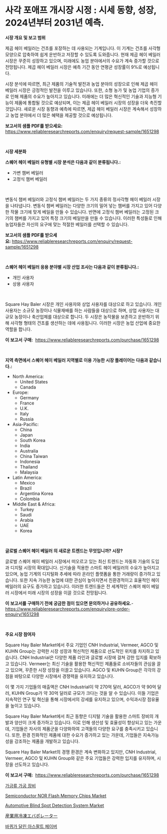 <p><h1>사각 포애프 개시장 시정 : 시세 동향, 성장, 2024년부터 2031년 예측.</h1></p><p><strong>시장 개요 및 보고 범위</strong></p>
<p><p>제곱 헤이 베일러는 건초를 포장하는 데 사용되는 기계입니다. 이 기계는 건초를 사각형 모양으로 압축하여 쉽게 운반하고 저장할 수 있도록 도와줍니다. 현재 제곱 헤이 베일러 시장은 꾸준히 성장하고 있으며, 미래에도 농업 분야에서의 수요가 계속 증가할 것으로 전망됩니다. 제곱 헤이 베일러 시장은 예측 기간 동안 연평균 성장률이 9%로 예상됩니다.</p><p>시장 분석에 따르면, 최근 제품의 기술적 발전과 농업 분야의 성장으로 인해 제곱 헤이 베일러 시장은 긍정적인 발전을 이루고 있습니다. 또한, 소형 농가 및 농업 기업의 증가로 인해 제품의 수요가 높아지고 있습니다. 미래에는 더 많은 혁신적인 기술과 지능형 기능이 제품에 통합될 것으로 예상되며, 이는 제곱 헤이 베일러 시장의 성장을 더욱 촉진할 것입니다. 새로운 시장 동향과 예측에 따르면, 제곱 헤이 베일러 시장은 계속해서 성장하고 농업 분야에서 더 많은 혜택을 제공할 것으로 예상됩니다.</p></p>
<p><strong>보고서의 샘플 PDF를 받으세요:</strong> <a href="https://www.reliableresearchreports.com/enquiry/request-sample/1651298">https://www.reliableresearchreports.com/enquiry/request-sample/1651298</a></p>
<p>&nbsp;</p>
<p><strong>시장 세분화</strong></p>
<p><strong>스퀘어 헤이 베일러 유형별 시장 분석은 다음과 같이 분류됩니다.:</strong></p>
<p><ul><li>가변 챔버 베일러</li><li>고정식 챔버 베일러</li></ul></p>
<p>&nbsp;</p>
<p><p>변동식 챔버 베일러와 고정식 챔버 베일러는 두 가지 종류의 정사각형 헤이 베일러 시장을 나타냅니다. 변동식 챔버 베일러는 다양한 크기의 밀어 넣는 챔버를 가지고 있어 다양한 작물 크기에 맞게 베일을 만들 수 있습니다. 반면에 고정식 챔버 베일러는 고정된 크기의 챔버를 가지고 있어 특정 크기의 베일만을 만들 수 있습니다. 이러한 특성들로 인해 농업자들은 자신의 요구에 맞는 적절한 베일러를 선택할 수 있습니다.</p></p>
<p><strong>보고서의 샘플 PDF를 받으세요:</strong>&nbsp;<a href="https://www.reliableresearchreports.com/enquiry/request-sample/1651298">https://www.reliableresearchreports.com/enquiry/request-sample/1651298</a></p>
<p>&nbsp;</p>
<p><strong> 스퀘어 헤이 베일러 응용 분야별 시장 산업 조사는 다음과 같이 분류됩니다.:</strong></p>
<p><ul><li>개인 사용자</li><li>상용 사용자</li></ul></p>
<p>&nbsp;</p>
<p><p>Square Hay Baler 시장은 개인 사용자와 상업 사용자를 대상으로 하고 있습니다. 개인 사용자는 소규모 농장이나 식물재배를 하는 사람들을 대상으로 하며, 상업 사용자는 대규모 농장이나 축산업체를 대상으로 합니다. 두 시장은 농작물을 보존하고 운반하기 위해 사각형 형태의 건초를 생산하는 데에 사용됩니다. 이러한 시장은 농업 산업에 중요한 역할을 합니다.</p></p>
<p><strong>이 보고서 구매:</strong>&nbsp; <a href="https://www.reliableresearchreports.com/purchase/1651298">https://www.reliableresearchreports.com/purchase/1651298</a></p>
<p>&nbsp;</p>
<p><strong>지역 측면에서 스퀘어 헤이 베일러 지역별로 이용 가능한 시장 플레이어는 다음과 같습니다.:</strong></p>
<p><ul>
    <li>
        North America:
        <ul>
            <li>United States</li>
            <li>Canada</li>
        </ul>
    </li>
    <li>
        Europe:
        <ul>
            <li>Germany</li>
            <li>France</li>
            <li>U.K.</li>
            <li>Italy</li>
            <li>Russia</li>
        </ul>
    </li>
    <li>
        Asia-Pacific:
        <ul>
            <li>China</li>
            <li>Japan</li>
            <li>South Korea</li>
            <li>India</li>
            <li>Australia</li>
            <li>China Taiwan</li>
            <li>Indonesia</li>
            <li>Thailand</li>
            <li>Malaysia</li>
        </ul>
    </li>
    <li>
        Latin America:
        <ul>
            <li>Mexico</li>
            <li>Brazil</li>
            <li>Argentina Korea</li>
            <li>Colombia</li>
        </ul>
    </li>
    <li>
        Middle East & Africa:
        <ul>
            <li>Turkey</li>
            <li>Saudi</li>
            <li>Arabia</li>
            <li>UAE</li>
            <li>Korea</li>
        </ul>
    </li>
    </ul></p>
<p>&nbsp;</p>
<p><strong>글로벌 스퀘어 헤이 베일러 의 새로운 트렌드는 무엇입니까? 시장?</strong></p>
<p><p>글로벌 스퀘어 헤이 베일러 시장에서 떠오르고 있는 최신 트렌드는 자동화 기술의 도입과 디지털 시장의 확대입니다. 신기술을 적용한 스마트 헤이 베일러의 수요가 높아지고 있으며, 농업 기계의 디지털화 추세에 따라 온라인 플랫폼을 통한 거래량이 증가하고 있습니다. 또한 지속 가능한 농업에 대한 관심이 높아지면서 친환경적이고 효율적인 헤이 베일러의 요구도 증가하고 있습니다. 이러한 트렌드들은 전 세계적인 스퀘어 헤이 베일러 시장에서 미래 시장의 성장을 이끌 것으로 전망됩니다.</p></p>
<p><strong>이 보고서를 구매하기 전에 궁금한 점이 있으면 문의하거나 공유하세요.</strong>- <a href="https://www.reliableresearchreports.com/enquiry/pre-order-enquiry/1651298">https://www.reliableresearchreports.com/enquiry/pre-order-enquiry/1651298</a></p>
<p>&nbsp;</p>
<p><strong>주요 시장 참여자</strong></p>
<p><p>Square Hay Baler Market에서 주요 기업인 CNH Industrial, Vermeer, AGCO 및 KUHN Group는 강력한 시장 성장과 혁신적인 제품으로 선도적인 위치를 차지하고 있습니다. CNH Industrial은 다양한 제품 라인과 글로벌 시장에 걸쳐 강한 입지를 확보하고 있습니다. Vermeer는 최신 기술을 활용한 혁신적인 제품들로 소비자들의 관심을 끌고 있으며, 꾸준한 시장 성장을 이끌고 있습니다. AGCO 및 KUHN Group은 각각의 강점을 바탕으로 다양한 시장에서 경쟁력을 유지하고 있습니다.</p><p>이 몇 가지 기업들의 매출액은 CNH Industrial이 약 270억 달러, AGCO가 약 90억 달러, KUHN Group가 약 30억 달러로 규모가 크다는 것을 알 수 있습니다. 이들 기업은 지속적인 연구 및 혁신을 통해 시장에서의 강세를 유지하고 있으며, 수익과시장 점유율을 높이고 있습니다.</p><p>Square Hay Baler Market에서 최근 동향은 디지털 기술을 활용한 스마트 장비의 개발과 양산이 크게 증가하고 있습니다. 이로 인해 생산성 및 효율성이 향상되고 있는 가운데, 기업들은 자사의 제품군을 다양화하여 고객들의 다양한 요구를 충족시키고 있습니다. 또한, 환경 친화적인 제품에 대한 수요가 증가하고 있는 가운데, 기업들은 지속가능성을 강조하는 제품을 개발하고 있습니다.</p><p>Square Hay Baler Market의 경쟁 환경은 계속 변화하고 있지만, CNH Industrial, Vermeer, AGCO 및 KUHN Group와 같은 주요 기업들은 강력한 입지를 유지하며, 시장을 선도하고 있습니다.</p></p>
<p><strong>이 보고서 구매:</strong>&nbsp;&nbsp;<a href="https://www.reliableresearchreports.com/purchase/1651298">https://www.reliableresearchreports.com/purchase/1651298</a></p>
<p><p><a href="https://medium.com/@matthiasdkins856/%EA%B0%80%EA%B8%88%EB%A5%98-%EA%B0%80%EA%B3%B5-%EC%9E%A5%EB%B9%84-%EC%8B%9C%EC%9E%A5-%EC%A7%80%ED%91%9C-%ED%95%B4%EB%8F%85-%EC%8B%9C%EC%9E%A5-%EC%A0%90%EC%9C%A0%EC%9C%A8-%ED%8A%B8%EB%A0%8C%EB%93%9C-%EB%B0%8F-%EC%84%B1%EC%9E%A5-%ED%8C%A8%ED%84%B4-a928886280c1">가금류 가공 장비</a></p><p><a href="https://medium.com/@vallieemard78/semiconductor-nor-flash-memory-chips-market-research-report-its-history-and-forecast-2024-to-2031-15b4329cca77">Semiconductor NOR Flash Memory Chips Market</a></p><p><a href="https://issuu.com/reportprime-2/docs/automotive-blind-spot-detection-system-market-size">Automotive Blind Spot Detection System Market</a></p><p><a href="https://github.com/DonaldShaw1965/Market-Research-Report-List-1/blob/main/854774311377.md">産業用冷凍エバポレーター</a></p><p><a href="https://github.com/vs019sa3m8x/Market-Research-Report-List-1/blob/main/969378210360.md">바퀴가 달린 아스팔트 페이버</a></p></p>

